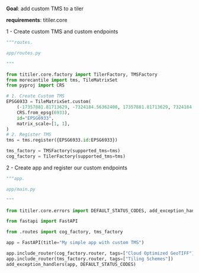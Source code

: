 
**Goal**: add custom TMS to a tiler

**requirements**: titiler.core

1 - Create custom TMS and custom endpoints

```python
"""routes.

app/routes.py

"""

from titiler.core.factory import TilerFactory, TMSFactory
from morecantile import tms, TileMatrixSet
from pyproj import CRS

# 1. Create Custom TMS
EPSG6933 = TileMatrixSet.custom(
    (-17357881.81713629, -7324184.56362408, 17357881.81713629, 7324184.56362408),
    CRS.from_epsg(6933),
    id="EPSG6933",
    matrix_scale=[1, 1],
)
# 2. Register TMS
tms = tms.register({EPSG6933.id:EPSG6933})

tms_factory = TMSFactory(supported_tms=tms)
cog_factory = TilerFactory(supported_tms=tms)
```

2 - Create app and register our custom endpoints

```python
"""app.

app/main.py

"""

from titiler.core.errors import DEFAULT_STATUS_CODES, add_exception_handlers

from fastapi import FastAPI

from .routes import cog_factory, tms_factory

app = FastAPI(title="My simple app with custom TMS")

app.include_router(cog_factory.router, tags=["Cloud Optimized GeoTIFF"])
app.include_router(tms_factory.router, tags=["Tiling Schemes"])
add_exception_handlers(app, DEFAULT_STATUS_CODES)
```
